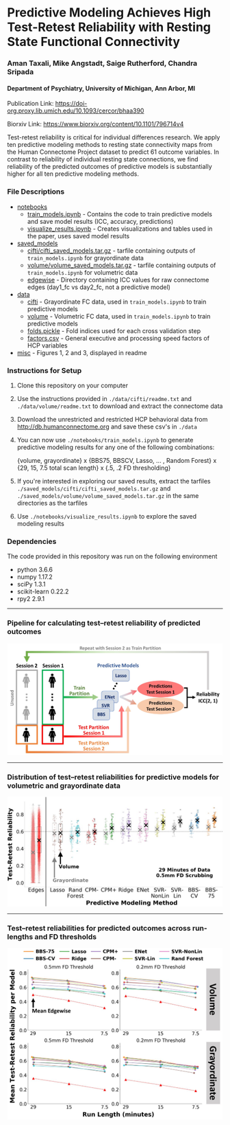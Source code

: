 # Predictive Modeling Achieves High Test-Retest Reliability with Resting State Functional Connectivity

### Aman Taxali, Mike Angstadt, Saige Rutherford, Chandra Sripada
#### Department of Psychiatry, University of Michigan, Ann Arbor, MI 

Publication Link: https://doi-org.proxy.lib.umich.edu/10.1093/cercor/bhaa390

Biorxiv Link: https://www.biorxiv.org/content/10.1101/796714v4

Test-retest reliability is critical for individual differences research. We apply ten predictive modeling methods to resting state connectivity maps from the Human Connectome Project dataset to predict 61 outcome variables. In contrast to reliability of individual resting state connections, we find reliability of the predicted outcomes of predictive models is substantially higher for all ten predictive modeling methods.

### File Descriptions

 * [notebooks](./notebooks)
   * [train_models.ipynb](./notebooks/train_models.ipynb) - Contains the code to train predictive models and save model results (ICC, accuracy, predictions)
   * [visualize_results.ipynb](./notebooks/train_models.ipynb) - Creates visualizations and tables used in the paper, uses saved model results 
 * [saved_models](./saved_models)
   * [cifti/cifti_saved_models.tar.gz](./saved_models/cifti/cifti_saved_models.tar.gz) - tarfile containing outputs of `train_models.ipynb` for grayordinate data
   * [volume/volume_saved_models.tar.gz](./saved_models/volume/volume_saved_models.tar.gz) - tarfile containing outputs of `train_models.ipynb` for volumetric data
   * [edgewise](./saved_models/edgewise) - Directory containing ICC values for raw connectome edges (day1_fc vs day2_fc, not a predictive model)
 * [data](./data)
   * [cifti](./data/cifti) - Grayordinate FC data, used in `train_models.ipynb` to train predictive models
   * [volume](./data/volume) - Volumetric FC data, used in `train_models.ipynb` to train predictive models
   * [folds.pickle](./data/folds.pickle) - Fold indices used for each cross validation step
   * [factors.csv](./data/factors.csv) - General executive and processing speed factors of HCP variables
 * [misc](./misc) - Figures 1, 2 and 3, displayed in readme

### Instructions for Setup
1. Clone this repository on your computer
2. Use the instructions provided in `./data/cifti/readme.txt` and `./data/volume/readme.txt` to download and extract the connectome data
3. Download the unrestricted and restricted HCP behavioral data from http://db.humanconnectome.org and save these csv's in `./data`
4. You can now use `./notebooks/train_models.ipynb` to generate predictive modeling results for any one of the following combinations:

   {volume, grayordinate} x {BBS75, BBSCV, Lasso, ... , Random Forest} x {29, 15, 7.5 total scan length} x {.5, .2 FD thresholding}
5. If you're interested in exploring our saved results, extract the tarfiles `./saved_models/cifti/cifti_saved_models.tar.gz` and `./saved_models/volume/volume_saved_models.tar.gz` in the same directories as the tarfiles
6. Use `./notebooks/visualize_results.ipynb` to explore the saved modeling results

### Dependencies

The code provided in this repository was run on the following environment

* python 3.6.6
* numpy 1.17.2
* sciPy 1.3.1
* scikit-learn 0.22.2
* rpy2 2.9.1

---
### Pipeline for calculating test–retest reliability of predicted outcomes

![Figure 1](./misc/figure_1.jpg)

---
### Distribution of test–retest reliabilities for predictive models for volumetric and grayordinate data

![Figure 2](./misc/figure_2.jpg)

---
### Test–retest reliabilities for predicted outcomes across run-lengths and FD thresholds

![Figure 3](./misc/figure_3.jpg)
